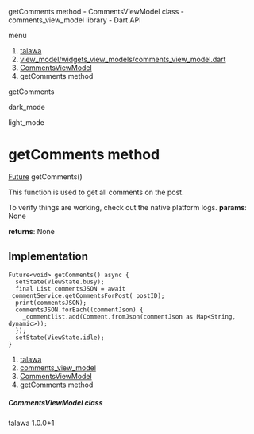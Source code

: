 




getComments method - CommentsViewModel class - comments\_view\_model library - Dart API







menu

1. [talawa](../../index.html)
2. [view\_model/widgets\_view\_models/comments\_view\_model.dart](../../file-___home_harshil_Desktop_open-source_palisadoes_talawa_lib_view_model_widgets_view_models_comments_view_model/)
3. [CommentsViewModel](../../file-___home_harshil_Desktop_open-source_palisadoes_talawa_lib_view_model_widgets_view_models_comments_view_model/CommentsViewModel-class.html)
4. getComments method

getComments


dark\_mode

light\_mode




# getComments method


[Future](https://api.flutter.dev/flutter/dart-core/Future-class.html)<void>
getComments()

This function is used to get all comments on the post.

To verify things are working, check out the native platform logs.
**params**:
None

**returns**:
None


## Implementation

```
Future<void> getComments() async {
  setState(ViewState.busy);
  final List commentsJSON = await _commentService.getCommentsForPost(_postID);
  print(commentsJSON);
  commentsJSON.forEach((commentJson) {
    _commentlist.add(Comment.fromJson(commentJson as Map<String, dynamic>));
  });
  setState(ViewState.idle);
}
```

 


1. [talawa](../../index.html)
2. [comments\_view\_model](../../file-___home_harshil_Desktop_open-source_palisadoes_talawa_lib_view_model_widgets_view_models_comments_view_model/)
3. [CommentsViewModel](../../file-___home_harshil_Desktop_open-source_palisadoes_talawa_lib_view_model_widgets_view_models_comments_view_model/CommentsViewModel-class.html)
4. getComments method

##### CommentsViewModel class





talawa
1.0.0+1






